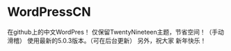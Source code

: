 # WordPressCN
在github上的中文WordPres！
仅保留TwentyNineteen主题，节省空间！（手动滑稽）
使用最新的5.0.3版本。（可在后台更新）
另外，祝大家
新年快乐！
